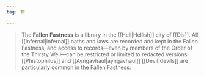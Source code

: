 ```yaml
---
tag: 🏗️

---
```

> The **Fallen Fastness** is a library in the [[Hell|Hellish]] city of [[Dis]]. All [[Infernal|infernal]] oaths and laws are recorded and kept in the Fallen Fastness, and access to records—even by members of the Order of the Thirsty Well—can be restricted or limited to redacted versions. [[Phistophilus]] and [[Ayngavhaul|ayngavhaul]] [[Devil|devils]] are particularly common in the Fallen Fastness.








